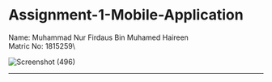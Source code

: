 # Assignment-1-Mobile-Application

Name: Muhammad Nur Firdaus Bin Muhamed Haireen\
Matric No: 1815259\

![Screenshot (496)](https://user-images.githubusercontent.com/69784466/142672098-120bc874-fb31-4256-a49b-9f707427f54e.png)
****
